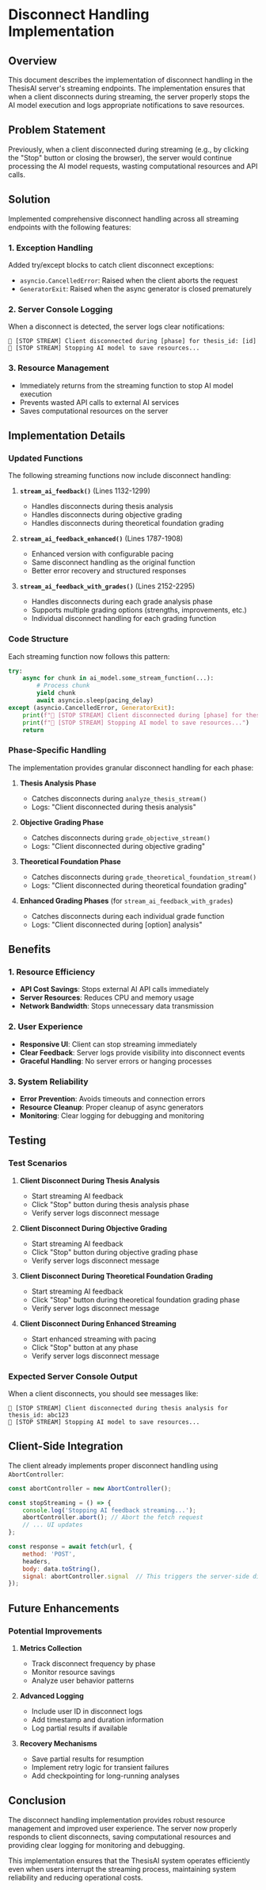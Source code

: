# Disconnect Handling Implementation

## Overview

This document describes the implementation of disconnect handling in the ThesisAI server's streaming endpoints. The implementation ensures that when a client disconnects during streaming, the server properly stops the AI model execution and logs appropriate notifications to save resources.

## Problem Statement

Previously, when a client disconnected during streaming (e.g., by clicking the "Stop" button or closing the browser), the server would continue processing the AI model requests, wasting computational resources and API calls.

## Solution

Implemented comprehensive disconnect handling across all streaming endpoints with the following features:

### 1. Exception Handling

Added try/except blocks to catch client disconnect exceptions:
- `asyncio.CancelledError`: Raised when the client aborts the request
- `GeneratorExit`: Raised when the async generator is closed prematurely

### 2. Server Console Logging

When a disconnect is detected, the server logs clear notifications:
```
🔴 [STOP STREAM] Client disconnected during [phase] for thesis_id: [id]
🔴 [STOP STREAM] Stopping AI model to save resources...
```

### 3. Resource Management

- Immediately returns from the streaming function to stop AI model execution
- Prevents wasted API calls to external AI services
- Saves computational resources on the server

## Implementation Details

### Updated Functions

The following streaming functions now include disconnect handling:

1. **`stream_ai_feedback()`** (Lines 1132-1299)
   - Handles disconnects during thesis analysis
   - Handles disconnects during objective grading
   - Handles disconnects during theoretical foundation grading

2. **`stream_ai_feedback_enhanced()`** (Lines 1787-1908)
   - Enhanced version with configurable pacing
   - Same disconnect handling as the original function
   - Better error recovery and structured responses

3. **`stream_ai_feedback_with_grades()`** (Lines 2152-2295)
   - Handles disconnects during each grade analysis phase
   - Supports multiple grading options (strengths, improvements, etc.)
   - Individual disconnect handling for each grading function

### Code Structure

Each streaming function now follows this pattern:

```python
try:
    async for chunk in ai_model.some_stream_function(...):
        # Process chunk
        yield chunk
        await asyncio.sleep(pacing_delay)
except (asyncio.CancelledError, GeneratorExit):
    print(f"🔴 [STOP STREAM] Client disconnected during [phase] for thesis_id: {thesis_id}")
    print(f"🔴 [STOP STREAM] Stopping AI model to save resources...")
    return
```

### Phase-Specific Handling

The implementation provides granular disconnect handling for each phase:

1. **Thesis Analysis Phase**
   - Catches disconnects during `analyze_thesis_stream()`
   - Logs: "Client disconnected during thesis analysis"

2. **Objective Grading Phase**
   - Catches disconnects during `grade_objective_stream()`
   - Logs: "Client disconnected during objective grading"

3. **Theoretical Foundation Phase**
   - Catches disconnects during `grade_theoretical_foundation_stream()`
   - Logs: "Client disconnected during theoretical foundation grading"

4. **Enhanced Grading Phases** (for `stream_ai_feedback_with_grades`)
   - Catches disconnects during each individual grade function
   - Logs: "Client disconnected during [option] analysis"

## Benefits

### 1. Resource Efficiency
- **API Cost Savings**: Stops external AI API calls immediately
- **Server Resources**: Reduces CPU and memory usage
- **Network Bandwidth**: Stops unnecessary data transmission

### 2. User Experience
- **Responsive UI**: Client can stop streaming immediately
- **Clear Feedback**: Server logs provide visibility into disconnect events
- **Graceful Handling**: No server errors or hanging processes

### 3. System Reliability
- **Error Prevention**: Avoids timeouts and connection errors
- **Resource Cleanup**: Proper cleanup of async generators
- **Monitoring**: Clear logging for debugging and monitoring

## Testing

### Test Scenarios

1. **Client Disconnect During Thesis Analysis**
   - Start streaming AI feedback
   - Click "Stop" button during thesis analysis phase
   - Verify server logs disconnect message

2. **Client Disconnect During Objective Grading**
   - Start streaming AI feedback
   - Click "Stop" button during objective grading phase
   - Verify server logs disconnect message

3. **Client Disconnect During Theoretical Foundation Grading**
   - Start streaming AI feedback
   - Click "Stop" button during theoretical foundation grading phase
   - Verify server logs disconnect message

4. **Client Disconnect During Enhanced Streaming**
   - Start enhanced streaming with pacing
   - Click "Stop" button at any phase
   - Verify server logs disconnect message

### Expected Server Console Output

When a client disconnects, you should see messages like:
```
🔴 [STOP STREAM] Client disconnected during thesis analysis for thesis_id: abc123
🔴 [STOP STREAM] Stopping AI model to save resources...
```

## Client-Side Integration

The client already implements proper disconnect handling using `AbortController`:

```javascript
const abortController = new AbortController();

const stopStreaming = () => {
    console.log('Stopping AI feedback streaming...');
    abortController.abort(); // Abort the fetch request
    // ... UI updates
};

const response = await fetch(url, { 
    method: 'POST', 
    headers, 
    body: data.toString(),
    signal: abortController.signal  // This triggers the server-side disconnect handling
});
```

## Future Enhancements

### Potential Improvements

1. **Metrics Collection**
   - Track disconnect frequency by phase
   - Monitor resource savings
   - Analyze user behavior patterns

2. **Advanced Logging**
   - Include user ID in disconnect logs
   - Add timestamp and duration information
   - Log partial results if available

3. **Recovery Mechanisms**
   - Save partial results for resumption
   - Implement retry logic for transient failures
   - Add checkpointing for long-running analyses

## Conclusion

The disconnect handling implementation provides robust resource management and improved user experience. The server now properly responds to client disconnects, saving computational resources and providing clear logging for monitoring and debugging.

This implementation ensures that the ThesisAI system operates efficiently even when users interrupt the streaming process, maintaining system reliability and reducing operational costs. 